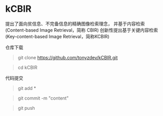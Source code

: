 # kCBIR 
提出了面向贫信息、不完备信息的精确图像检索理念， 并基于内容检索 (Content-based Image Retrieval，简称 CBIR) 创新性提出基于关键内容检索(Key-content-based Image Retrieval，简称KCBIR)

仓库下载
> git clone https://github.com/tonyzdev/kCBIR.git

> cd kCBIR

代码提交
> git add * 

> git commit -m "content"

> git push
